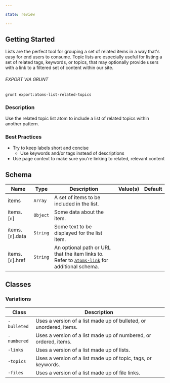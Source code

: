 ```yaml
---

state: review

---
```


## Getting Started

Lists are the perfect tool for grouping a set of related items in a way that's easy for end users to consume. Topic lists are especially useful for listing a set of related tags, keywords, or topics, that may optionally provide users with a link to a filtered set of content within our site.

###### EXPORT VIA GRUNT

```
grunt export:atoms-list-related-topics
```


### Description

Use the related topic list atom to include a list of related topics within another pattern.


### Best Practices

- Try to keep labels short and concise
  - Use keywords and/or tags instead of descriptions
- Use page context to make sure you're linking to related, relevant content


## Schema

| Name                    | Type                  | Description                                                                             | Value(s)                  | Default     |
|-------------------------|-----------------------|-----------------------------------------------------------------------------------------|---------------------------|-------------|
| items                   | `Array`               | A set of items to be included in the list.                                              |                           |             |
| items.[`n`]             | `Object`              | Some data about the item.                                                               |                           |             |
| items.[`n`].data        | `String`              | Some text to be displayed for the list item.                                            |                           |             |
| items.[`n`].href        | `String`              | An optional path or URL that the item links to. Refer to [`atoms-link`](/patterns/20-atoms-globals-link/20-atoms-globals-link.html) for additional schema. |  | |


## Classes

### Variations

| Class         | Description                                                         |
|---------------|---------------------------------------------------------------------|
| `-bulleted`   | Uses a version of a list made up of bulleted, or unordered, items.  |
| `-numbered`   | Uses a version of a list made up of numbered, or ordered, items.    |
| `-links`      | Uses a version of a list made up of lists.                          |
| `-topics`     | Uses a version of a list made up of topic, tags, or keywords.       |
| `-files`      | Uses a version of a list made up of file links.                     |
